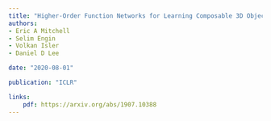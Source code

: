 ```yaml
---
title: "Higher-Order Function Networks for Learning Composable 3D Object Representations"
authors:
- Eric A Mitchell
- Selim Engin
- Volkan Isler
- Daniel D Lee

date: "2020-08-01"

publication: "ICLR"

links:
    pdf: https://arxiv.org/abs/1907.10388
---
```

